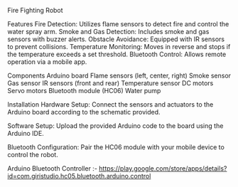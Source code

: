 Fire Fighting Robot

Features
    Fire Detection: Utilizes flame sensors to detect fire and control the water spray arm.
    Smoke and Gas Detection: Includes smoke and gas sensors with buzzer alerts.
    Obstacle Avoidance: Equipped with IR sensors to prevent collisions.
    Temperature Monitoring: Moves in reverse and stops if the temperature exceeds a set threshold.
    Bluetooth Control: Allows remote operation via a mobile app.

Components
    Arduino board
    Flame sensors (left, center, right)
    Smoke sensor
    Gas sensor
    IR sensors (front and rear)
    Temperature sensor
    DC motors
    Servo motors
    Bluetooth module (HC06)
    Water pump

Installation
Hardware Setup:
    Connect the sensors and actuators to the Arduino board according to the schematic provided.
    
Software Setup:
    Upload the provided Arduino code to the board using the Arduino IDE.
    
Bluetooth Configuration:
    Pair the HC06 module with your mobile device to control the robot.

Arduino Bluetooth Controller :- https://play.google.com/store/apps/details?id=com.giristudio.hc05.bluetooth.arduino.control 

